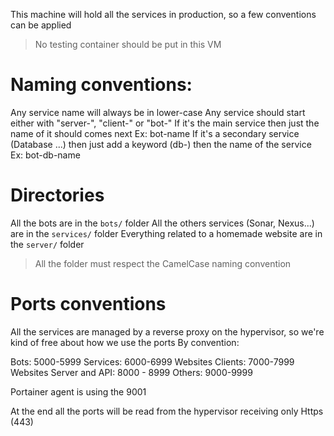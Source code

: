 This machine will hold all the services in production, so a few conventions can be applied

> No testing container should be put in this VM

# Naming conventions:

Any service name will always be in lower-case
Any service should start either with "server-", "client-" or "bot-"
If it's the main service then just the name of it should comes next
Ex: bot-name
If it's a secondary service (Database ...) then just add a keyword (db-) then the name of the service
Ex: bot-db-name

# Directories

All the bots are in the `bots/` folder
All the others services (Sonar, Nexus...) are in the `services/` folder
Everything related to a homemade website are in the `server/` folder

> All the folder must respect the CamelCase naming convention

# Ports conventions

All the services are managed by a reverse proxy on the hypervisor, so we're kind of free about how we use the ports
By convention:

Bots: 5000-5999
Services: 6000-6999
Websites Clients: 7000-7999
Websites Server and API: 8000 - 8999
Others: 9000-9999

Portainer agent is using the 9001

At the end all the ports will be read from the hypervisor receiving only Https (443)
